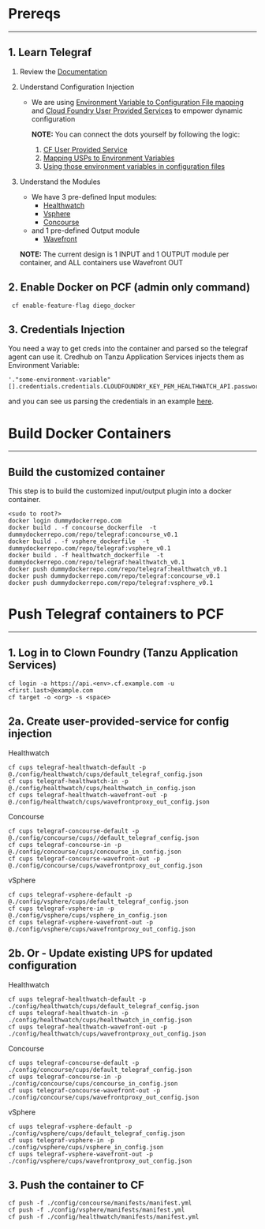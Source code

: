 # Prereqs
* * *

## 1. Learn Telegraf 
1. Review the [Documentation](https://docs.influxdata.com/telegraf/v1.18/introduction/getting-started/)
1. Understand Configuration Injection
    * We are using [Environment Variable to Configuration File mapping](https://docs.influxdata.com/telegraf/v1.15/administration/configuration/#example-telegraf-environment-variables) and [Cloud Foundry User Provided Services](https://docs.pivotal.io/tiledev/2-10/user-provided.html) to empower dynamic configuration

        **NOTE:** You can connect the dots yourself by following the logic:

        1. [CF User Provided Service](./config/healthwatch/cups/default_telegraf_config.json)
        1. [Mapping USPs to Environment Variables](./bin/telegraf.sh)
        1. [Using those environment variables in configuration files](./templates/default_telegraf.conf)

1. Understand the Modules
    * We have 3 pre-defined Input modules:
        * [Healthwatch](./HEALTHWATCHREADME.md)
        * [Vsphere](./VSPHEREREADME.md)
        * [Concourse](./CONCOURSEREADME.md)
    * and 1 pre-defined Output module
        * [Wavefront](https://docs.wavefront.com/proxies.html)

    **NOTE:** The current design is 1 INPUT and 1 OUTPUT module per container, and ALL containers use Wavefront OUT

## 2. Enable Docker on PCF (admin only command)
```
 cf enable-feature-flag diego_docker
```

## 3. Credentials Injection
You need a way to get creds into the container and parsed so the telegraf agent can use it.  Credhub on Tanzu Application Services injects them as Environment Variable:
```
'."some-environment-variable"[].credentials.credentials.CLOUDFOUNDRY_KEY_PEM_HEALTHWATCH_API.password'
```
and you can see us parsing the credentials in an example [here](./bin/telegraf_healthwatch.sh#10).


# Build Docker Containers
* * *

## Build the customized container
This step is to build the customized input/output plugin into a docker container.
```
<sudo to root?>
docker login dummydockerrepo.com
docker build . -f concourse_dockerfile  -t dummydockerrepo.com/repo/telegraf:concourse_v0.1
docker build . -f vsphere_dockerfile  -t dummydockerrepo.com/repo/telegraf:vsphere_v0.1
docker build . -f healthwatch_dockerfile  -t dummydockerrepo.com/repo/telegraf:healthwatch_v0.1
docker push dummydockerrepo.com/repo/telegraf:healthwatch_v0.1
docker push dummydockerrepo.com/repo/telegraf:concourse_v0.1
docker push dummydockerrepo.com/repo/telegraf:vsphere_v0.1
```

# Push Telegraf containers to PCF
* * *

## 1. Log in to Clown Foundry (Tanzu Application Services)
```
cf login -a https://api.<env>.cf.example.com -u <first.last>@example.com
cf target -o <org> -s <space>
```

## 2a. Create user-provided-service for config injection
Healthwatch
```
cf cups telegraf-healthwatch-default -p @./config/healthwatch/cups/default_telegraf_config.json
cf cups telegraf-healthwatch-in -p @./config/healthwatch/cups/healthwatch_in_config.json
cf cups telegraf-healthwatch-wavefront-out -p @./config/healthwatch/cups/wavefrontproxy_out_config.json
```
Concourse
```
cf cups telegraf-concourse-default -p @./config/concourse/cups//default_telegraf_config.json
cf cups telegraf-concourse-in -p @./config/concourse/cups/concourse_in_config.json
cf cups telegraf-concourse-wavefront-out -p @./config/concourse/cups/wavefrontproxy_out_config.json
```
vSphere
```
cf cups telegraf-vsphere-default -p @./config/vsphere/cups/default_telegraf_config.json
cf cups telegraf-vsphere-in -p @./config/vsphere/cups/vsphere_in_config.json
cf cups telegraf-vsphere-wavefront-out -p @./config/vsphere/cups/wavefrontproxy_out_config.json
```

## 2b. Or - Update existing UPS for updated configuration
Healthwatch
```
cf uups telegraf-healthwatch-default -p ./config/healthwatch/cups/default_telegraf_config.json
cf uups telegraf-healthwatch-in -p ./config/healthwatch/cups/healthwatch_in_config.json
cf uups telegraf-healthwatch-wavefront-out -p ./config/healthwatch/cups/wavefrontproxy_out_config.json
```
Concourse
```
cf uups telegraf-concourse-default -p ./config/concourse/cups/default_telegraf_config.json
cf uups telegraf-concourse-in -p ./config/concourse/cups/concourse_in_config.json
cf uups telegraf-concourse-wavefront-out -p ./config/concourse/cups/wavefrontproxy_out_config.json
```
vSphere
```
cf uups telegraf-vsphere-default -p ./config/vsphere/cups/default_telegraf_config.json
cf uups telegraf-vsphere-in -p ./config/vsphere/cups/vsphere_in_config.json
cf uups telegraf-vsphere-wavefront-out -p ./config/vsphere/cups/wavefrontproxy_out_config.json

```
## 3. Push the container to CF
```
cf push -f ./config/concourse/manifests/manifest.yml
cf push -f ./config/vsphere/manifests/manifest.yml
cf push -f ./config/healthwatch/manifests/manifest.yml
```
